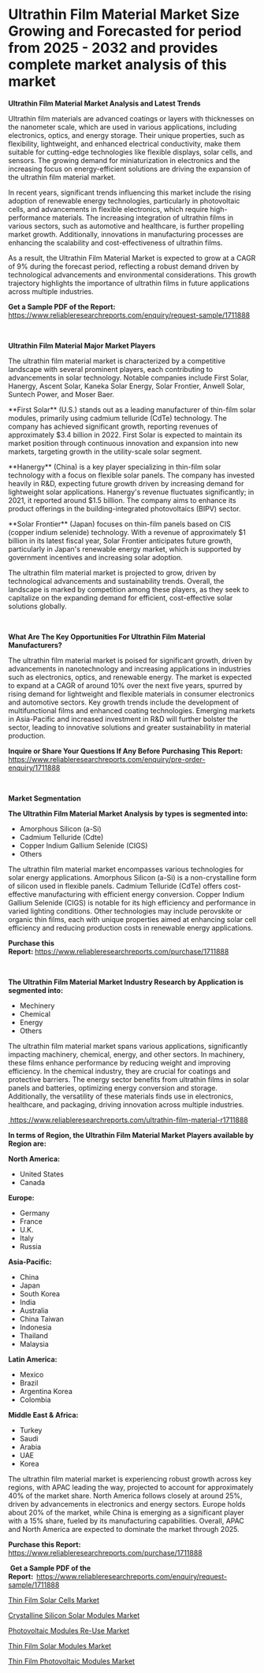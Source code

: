 <p><h1>Ultrathin Film Material Market Size Growing and Forecasted for period from 2025 - 2032 and provides complete market analysis of this market</h1></p><p><strong>Ultrathin Film Material Market Analysis and Latest Trends</strong></p>
<p><p>Ultrathin film materials are advanced coatings or layers with thicknesses on the nanometer scale, which are used in various applications, including electronics, optics, and energy storage. Their unique properties, such as flexibility, lightweight, and enhanced electrical conductivity, make them suitable for cutting-edge technologies like flexible displays, solar cells, and sensors. The growing demand for miniaturization in electronics and the increasing focus on energy-efficient solutions are driving the expansion of the ultrathin film material market.</p><p>In recent years, significant trends influencing this market include the rising adoption of renewable energy technologies, particularly in photovoltaic cells, and advancements in flexible electronics, which require high-performance materials. The increasing integration of ultrathin films in various sectors, such as automotive and healthcare, is further propelling market growth. Additionally, innovations in manufacturing processes are enhancing the scalability and cost-effectiveness of ultrathin films. </p><p>As a result, the Ultrathin Film Material Market is expected to grow at a CAGR of 9% during the forecast period, reflecting a robust demand driven by technological advancements and environmental considerations. This growth trajectory highlights the importance of ultrathin films in future applications across multiple industries.</p></p>
<p><strong>Get a Sample PDF of the Report:&nbsp;</strong> <a href="https://www.reliableresearchreports.com/enquiry/request-sample/1711888?utm_campaign=41&utm_medium=2&utm_source=Github&utm_content=ia&utm_term=11012025&utm_id=ultrathin-film-material">https://www.reliableresearchreports.com/enquiry/request-sample/1711888</a></p>
<p>&nbsp;</p>
<p><strong>Ultrathin Film Material Major Market Players</strong></p>
<p><p>The ultrathin film material market is characterized by a competitive landscape with several prominent players, each contributing to advancements in solar technology. Notable companies include First Solar, Hanergy, Ascent Solar, Kaneka Solar Energy, Solar Frontier, Anwell Solar, Suntech Power, and Moser Baer.</p><p>**First Solar** (U.S.) stands out as a leading manufacturer of thin-film solar modules, primarily using cadmium telluride (CdTe) technology. The company has achieved significant growth, reporting revenues of approximately $3.4 billion in 2022. First Solar is expected to maintain its market position through continuous innovation and expansion into new markets, targeting growth in the utility-scale solar segment.</p><p>**Hanergy** (China) is a key player specializing in thin-film solar technology with a focus on flexible solar panels. The company has invested heavily in R&D, expecting future growth driven by increasing demand for lightweight solar applications. Hanergy's revenue fluctuates significantly; in 2021, it reported around $1.5 billion. The company aims to enhance its product offerings in the building-integrated photovoltaics (BIPV) sector.</p><p>**Solar Frontier** (Japan) focuses on thin-film panels based on CIS (copper indium selenide) technology. With a revenue of approximately $1 billion in its latest fiscal year, Solar Frontier anticipates future growth, particularly in Japan's renewable energy market, which is supported by government incentives and increasing solar adoption. </p><p>The ultrathin film material market is projected to grow, driven by technological advancements and sustainability trends. Overall, the landscape is marked by competition among these players, as they seek to capitalize on the expanding demand for efficient, cost-effective solar solutions globally.</p></p>
<p>&nbsp;</p>
<p><strong>What Are The Key Opportunities For Ultrathin Film Material Manufacturers?</strong></p>
<p><p>The ultrathin film material market is poised for significant growth, driven by advancements in nanotechnology and increasing applications in industries such as electronics, optics, and renewable energy. The market is expected to expand at a CAGR of around 10% over the next five years, spurred by rising demand for lightweight and flexible materials in consumer electronics and automotive sectors. Key growth trends include the development of multifunctional films and enhanced coating technologies. Emerging markets in Asia-Pacific and increased investment in R&D will further bolster the sector, leading to innovative solutions and greater sustainability in material production.</p></p>
<p><strong>Inquire or Share Your Questions If Any Before Purchasing This Report:</strong> <a href="https://www.reliableresearchreports.com/enquiry/pre-order-enquiry/1711888?utm_campaign=41&utm_medium=2&utm_source=Github&utm_content=ia&utm_term=11012025&utm_id=ultrathin-film-material">https://www.reliableresearchreports.com/enquiry/pre-order-enquiry/1711888</a></p>
<p>&nbsp;</p>
<p><strong>Market Segmentation</strong></p>
<p><strong>The Ultrathin Film Material Market Analysis by types is segmented into:</strong></p>
<p><ul><li>Amorphous Silicon (a-Si)</li><li>Cadmium Telluride (Cdte)</li><li>Copper Indium Gallium Selenide (CIGS)</li><li>Others</li></ul></p>
<p><p>The ultrathin film material market encompasses various technologies for solar energy applications. Amorphous Silicon (a-Si) is a non-crystalline form of silicon used in flexible panels. Cadmium Telluride (CdTe) offers cost-effective manufacturing with efficient energy conversion. Copper Indium Gallium Selenide (CIGS) is notable for its high efficiency and performance in varied lighting conditions. Other technologies may include perovskite or organic thin films, each with unique properties aimed at enhancing solar cell efficiency and reducing production costs in renewable energy applications.</p></p>
<p><strong>Purchase this Report:&nbsp;</strong><a href="https://www.reliableresearchreports.com/purchase/1711888?utm_campaign=41&utm_medium=2&utm_source=Github&utm_content=ia&utm_term=11012025&utm_id=ultrathin-film-material">https://www.reliableresearchreports.com/purchase/1711888</a></p>
<p>&nbsp;</p>
<p><strong>The Ultrathin Film Material Market Industry Research by Application is segmented into:</strong></p>
<p><ul><li>Mechinery</li><li>Chemical</li><li>Energy</li><li>Others</li></ul></p>
<p><p>The ultrathin film material market spans various applications, significantly impacting machinery, chemical, energy, and other sectors. In machinery, these films enhance performance by reducing weight and improving efficiency. In the chemical industry, they are crucial for coatings and protective barriers. The energy sector benefits from ultrathin films in solar panels and batteries, optimizing energy conversion and storage. Additionally, the versatility of these materials finds use in electronics, healthcare, and packaging, driving innovation across multiple industries.</p></p>
<p><a href="https://www.reliableresearchreports.com/ultrathin-film-material-r1711888?utm_campaign=41&utm_medium=2&utm_source=Github&utm_content=ia&utm_term=11012025&utm_id=ultrathin-film-material">&nbsp;https://www.reliableresearchreports.com/ultrathin-film-material-r1711888</a></p>
<p><strong>In terms of Region, the Ultrathin Film Material Market Players available by Region are:</strong></p>
<p>
    <p> <strong> North America: </strong>
        <ul>
            <li>United States</li>
            <li>Canada</li>
        </ul>
        </p> 
    <p> <strong> Europe: </strong>
        <ul>
            <li>Germany</li>
            <li>France</li>
            <li>U.K.</li>
            <li>Italy</li>
            <li>Russia</li>
        </ul>
        </p> 
    <p> <strong> Asia-Pacific: </strong>
        <ul>
            <li>China</li>
            <li>Japan</li>
            <li>South Korea</li>
            <li>India</li>
            <li>Australia</li>
            <li>China Taiwan</li>
            <li>Indonesia</li>
            <li>Thailand</li>
            <li>Malaysia</li>
        </ul>
        </p> 
    <p> <strong> Latin America: </strong>
        <ul>
            <li>Mexico</li>
            <li>Brazil</li>
            <li>Argentina Korea</li>
            <li>Colombia</li>
        </ul>
        </p> 
    <p> <strong> Middle East & Africa: </strong>
        <ul>
            <li>Turkey</li>
            <li>Saudi</li>
            <li>Arabia</li>
            <li>UAE</li>
            <li>Korea</li>
        </ul>
    </p>
    </p>
<p><p>The ultrathin film material market is experiencing robust growth across key regions, with APAC leading the way, projected to account for approximately 40% of the market share. North America follows closely at around 25%, driven by advancements in electronics and energy sectors. Europe holds about 20% of the market, while China is emerging as a significant player with a 15% share, fueled by its manufacturing capabilities. Overall, APAC and North America are expected to dominate the market through 2025.</p></p>
<p><strong>Purchase this Report: </strong><a href="https://www.reliableresearchreports.com/purchase/1711888?utm_campaign=41&utm_medium=2&utm_source=Github&utm_content=ia&utm_term=11012025&utm_id=ultrathin-film-material">https://www.reliableresearchreports.com/purchase/1711888</a></p>
<p>&nbsp;<strong>Get a Sample PDF of the Report:&nbsp;&nbsp;</strong><a href="https://www.reliableresearchreports.com/enquiry/request-sample/1711888?utm_campaign=41&utm_medium=2&utm_source=Github&utm_content=ia&utm_term=11012025&utm_id=ultrathin-film-material">https://www.reliableresearchreports.com/enquiry/request-sample/1711888</a></p>
<p><strong></strong></p>
<p><p><a href="https://github.com/DixieGrimes/Market-Research-Report-List-1/blob/main/thin-film-solar-cells-market.md?utm_campaign=41&utm_medium=2&utm_source=Github&utm_content=ia&utm_term=11012025&utm_id=ultrathin-film-material">Thin Film Solar Cells Market</a></p><p><a href="https://github.com/stephaniwo144/Market-Research-Report-List-1/blob/main/crystalline-silicon-solar-modules-market.md?utm_campaign=41&utm_medium=2&utm_source=Github&utm_content=ia&utm_term=11012025&utm_id=ultrathin-film-material">Crystalline Silicon Solar Modules Market</a></p><p><a href="https://github.com/ParvinKhatun77/Market-Research-Report-List-1/blob/main/photovoltaic-modules-re-use-market.md?utm_campaign=41&utm_medium=2&utm_source=Github&utm_content=ia&utm_term=11012025&utm_id=ultrathin-film-material">Photovoltaic Modules Re-Use Market</a></p><p><a href="https://github.com/nathandecarvalho/Market-Research-Report-List-5/blob/main/thin-film-solar-modules-market.md?utm_campaign=41&utm_medium=2&utm_source=Github&utm_content=ia&utm_term=11012025&utm_id=ultrathin-film-material">Thin Film Solar Modules Market</a></p><p><a href="https://github.com/abbislposival/Market-Research-Report-List-1/blob/main/thin-film-photovoltaic-modules-market.md?utm_campaign=41&utm_medium=2&utm_source=Github&utm_content=ia&utm_term=11012025&utm_id=ultrathin-film-material">Thin Film Photovoltaic Modules Market</a></p></p>